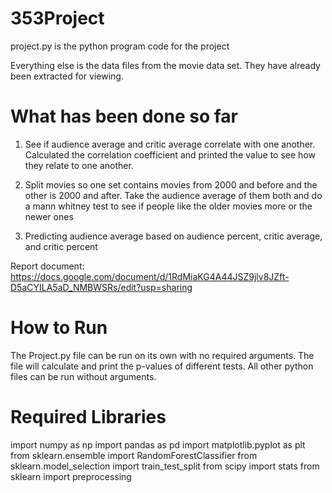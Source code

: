 # 353Project

project.py is the python program code for the project


Everything else is the data files from the movie data set. They have already been extracted for viewing.

# What has been done so far

1. See if audience average and critic average correlate with one another. Calculated the correlation coefficient and printed the value to see how they relate to one another.

2. Split movies so one set contains movies from 2000 and before and the other is 2000 and after. Take the audience average of them both and do a mann whitney test to see if people like the older movies more or the newer ones

3. Predicting audience average based on audience percent, critic average, and critic percent

Report document:
https://docs.google.com/document/d/1RdMiaKG4A44JSZ9jlv8JZft-D5aCYILA5aD_NMBWSRs/edit?usp=sharing

# How to Run

The Project.py file can be run on its own with no required arguments. The file will calculate and print the p-values of different tests.
All other python files can be run without arguments.

# Required Libraries

import numpy as np
import pandas as pd
import matplotlib.pyplot as plt
from sklearn.ensemble import RandomForestClassifier
from sklearn.model_selection import train_test_split
from scipy import stats
from sklearn import preprocessing
